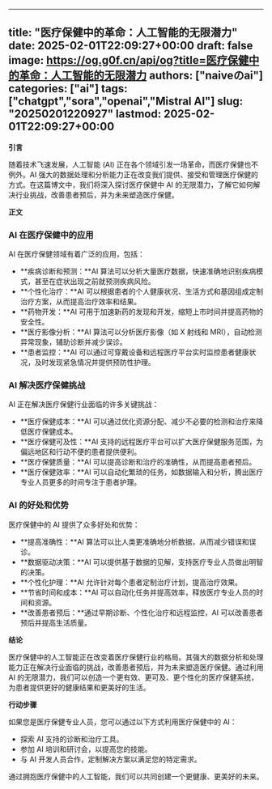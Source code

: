 
---
title: "医疗保健中的革命：人工智能的无限潜力"
date: 2025-02-01T22:09:27+00:00
draft: false
image: https://og.g0f.cn/api/og?title=医疗保健中的革命：人工智能的无限潜力
authors: ["naiveのai"]
categories: ["ai"]
tags: ["chatgpt","sora","openai","Mistral AI"]
slug: "20250201220927"
lastmod: 2025-02-01T22:09:27+00:00
---
**引言**

随着技术飞速发展，人工智能 (AI) 正在各个领域引发一场革命，而医疗保健也不例外。AI 强大的数据处理和分析能力正在改变我们提供、接受和管理医疗保健的方式。在这篇博文中，我们将深入探讨医疗保健中 AI 的无限潜力，了解它如何解决行业挑战，改善患者预后，并为未来塑造医疗保健。

**正文**

### AI 在医疗保健中的应用

AI 在医疗保健领域有着广泛的应用，包括：

- **疾病诊断和预测：**AI 算法可以分析大量医疗数据，快速准确地识别疾病模式，甚至在症状出现之前就预测疾病风险。
- **个性化治疗：**AI 可以根据患者的个人健康状况、生活方式和基因组成定制治疗方案，从而提高治疗效率和结果。
- **药物开发：**AI 可用于加速新药的发现和开发，缩短上市时间并提高药物的安全性。
- **医疗影像分析：**AI 算法可以分析医疗影像（如 X 射线和 MRI），自动检测异常现象，辅助诊断并减少误诊。
- **患者监控：**AI 可以通过可穿戴设备和远程医疗平台实时监控患者健康状况，及时发现紧急情况并提供预防性护理。

### AI 解决医疗保健挑战

AI 正在解决医疗保健行业面临的许多关键挑战：

- **医疗保健成本：**AI 可以通过优化资源分配、减少不必要的检测和治疗来降低医疗保健成本。
- **医疗保健可及性：**AI 支持的远程医疗平台可以扩大医疗保健服务范围，为偏远地区和行动不便的患者提供便利。
- **医疗保健质量：**AI 可以提高诊断和治疗的准确性，从而提高患者预后。
- **医疗保健效率：**AI 可以自动化繁琐的任务，如数据输入和分析，腾出医疗专业人员更多的时间专注于患者护理。

### AI 的好处和优势

医疗保健中的 AI 提供了众多好处和优势：

- **提高准确性：**AI 算法可以比人类更准确地分析数据，从而减少错误和误诊。
- **数据驱动决策：**AI 可以提供基于数据的见解，支持医疗专业人员做出明智的决策。
- **个性化护理：**AI 允许针对每个患者定制治疗计划，提高治疗效果。
- **节省时间和成本：**AI 可以自动化任务并提高效率，释放医疗专业人员的时间和资源。
- **改善患者预后：**通过早期诊断、个性化治疗和远程监控，AI 可以改善患者预后并提高生活质量。

**结论**

医疗保健中的人工智能正在改变着医疗保健行业的格局。其强大的数据分析和处理能力正在解决行业面临的挑战，改善患者预后，并为未来塑造医疗保健。通过利用 AI 的无限潜力，我们可以创造一个更有效、更可及、更个性化的医疗保健系统，为患者提供更好的健康结果和更美好的生活。

**行动步骤**

如果您是医疗保健专业人员，您可以通过以下方式利用医疗保健中的 AI：

- 探索 AI 支持的诊断和治疗工具。
- 参加 AI 培训和研讨会，以提高您的技能。
- 与 AI 开发人员合作，定制解决方案以满足您的特定需求。

通过拥抱医疗保健中的人工智能，我们可以共同创建一个更健康、更美好的未来。